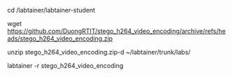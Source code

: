 cd /labtainer/labtainer-student

wget https://github.com/DuongRTIT/stego_h264_video_encoding/archive/refs/heads/stego_h264_video_encoding.zip

unzip stego_h264_video_encoding.zip-d ~/labtainer/trunk/labs/

labtainer -r stego_h264_video_encoding
